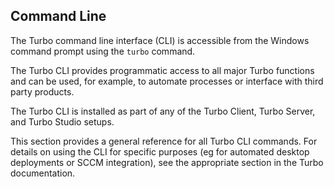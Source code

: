## Command Line

The Turbo command line interface (CLI) is accessible from the Windows command prompt using the `turbo` command.

The Turbo CLI provides programmatic access to all major Turbo functions and can be used, for example, to automate processes or interface with third party products.

The Turbo CLI is installed as part of any of the Turbo Client, Turbo Server, and Turbo Studio setups.

This section provides a general reference for all Turbo CLI commands. For details on using the CLI for specific purposes (eg for automated desktop deployments or SCCM integration), see the appropriate section in the Turbo documentation.
